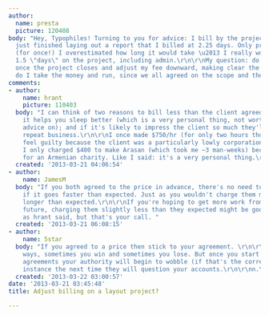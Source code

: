 ```yaml
---
author:
  name: presta
  picture: 120408
body: "Hey, Typophiles! Turning to you for advice: I bill by the project, and have
  just finished laying out a report that I billed at 2.25 days. Only problem is that
  (for once!) I overestimated how long it would take \u2013 I really worked about
  1.5 \"days\" on the project, including admin.\r\n\r\nMy question: do I follow-up
  once the project closes and adjust my fee downward, making clear the reason? Or
  do I take the money and run, since we all agreed on the scope and the rate in advance? "
comments:
- author:
    name: hrant
    picture: 110403
  body: "I can think of two reasons to bill less than the client agreed to pay: if
    it helps you sleep better (which is a very personal thing, not worth asking for
    advice on); and if it's likely to impress the client so much they'll give you
    repeat business.\r\n\r\nI once made $750/hr (for only two hours though) but didn't
    feel guilty because the client was a particularly lowly corporation... In contrast,
    I only charged $400 to make Arasan (which took me ~3 man-weeks) because it was
    for an Armenian charity. Like I said: it's a very personal thing.\r\n\r\nhhp\r\n"
  created: '2013-03-21 04:06:54'
- author:
    name: JamesM
  body: "If you both agreed to the price in advance, there's no need to charge less
    if it goes faster than expected. Just as you wouldn't charge them more if it took
    longer than expected.\r\n\r\nIf you're hoping to get more work from them in the
    future, charging them slightly less than they expected might be good public relations,
    as hrant said, but that's your call. "
  created: '2013-03-21 06:08:15'
- author:
    name: 5star
  body: "If you agreed to a price then stick to your agreement. \r\n\r\nIt cuts both
    ways, sometimes you win and sometimes you lose. But once you start changing your
    agreements your authority will begin to wobble (if that's the correct word). For
    instance the next time they will question your accounts.\r\n\r\nn.\r\n\r\n "
  created: '2013-03-22 03:00:57'
date: '2013-03-21 03:45:48'
title: Adjust billing on a layout project?

---
```

